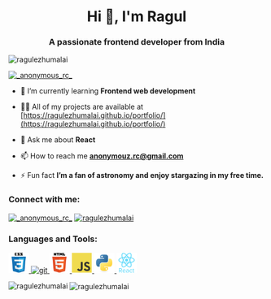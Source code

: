 <h1 align="center">Hi 👋, I'm Ragul</h1>
<h3 align="center">A passionate frontend developer from India</h3>

<p align="left"> <img src="https://komarev.com/ghpvc/?username=ragulezhumalai&label=Profile%20views&color=0e75b6&style=flat" alt="ragulezhumalai" /> </p>

<p align="left"> <a href="https://twitter.com/_anonymous_rc_" target="blank"><img src="https://img.shields.io/twitter/follow/_anonymous_rc_?logo=twitter&style=for-the-badge" alt="_anonymous_rc_" /></a> </p>

- 🌱 I’m currently learning **Frontend web development**

- 👨‍💻 All of my projects are available at [https://ragulezhumalai.github.io/portfolio/](https://ragulezhumalai.github.io/portfolio/)

- 💬 Ask me about **React**

- 📫 How to reach me **anonymouz.rc@gmail.com**

- ⚡ Fun fact **I’m a fan of astronomy and enjoy stargazing in my free time.**

<h3 align="left">Connect with me:</h3>
<p align="left">
<a href="https://twitter.com/_anonymous_rc_" target="blank"><img align="center" src="https://raw.githubusercontent.com/rahuldkjain/github-profile-readme-generator/master/src/images/icons/Social/twitter.svg" alt="_anonymous_rc_" height="30" width="40" /></a>
<a href="https://codesandbox.com/ragulezhumalai" target="blank"><img align="center" src="https://raw.githubusercontent.com/rahuldkjain/github-profile-readme-generator/master/src/images/icons/Social/codesandbox.svg" alt="ragulezhumalai" height="30" width="40" /></a>
</p>

<h3 align="left">Languages and Tools:</h3>
<p align="left"> <a href="https://www.w3schools.com/css/" target="_blank" rel="noreferrer"> <img src="https://raw.githubusercontent.com/devicons/devicon/master/icons/css3/css3-original-wordmark.svg" alt="css3" width="40" height="40"/> </a> <a href="https://git-scm.com/" target="_blank" rel="noreferrer"> <img src="https://www.vectorlogo.zone/logos/git-scm/git-scm-icon.svg" alt="git" width="40" height="40"/> </a> <a href="https://www.w3.org/html/" target="_blank" rel="noreferrer"> <img src="https://raw.githubusercontent.com/devicons/devicon/master/icons/html5/html5-original-wordmark.svg" alt="html5" width="40" height="40"/> </a> <a href="https://developer.mozilla.org/en-US/docs/Web/JavaScript" target="_blank" rel="noreferrer"> <img src="https://raw.githubusercontent.com/devicons/devicon/master/icons/javascript/javascript-original.svg" alt="javascript" width="40" height="40"/> </a> <a href="https://www.python.org" target="_blank" rel="noreferrer"> <img src="https://raw.githubusercontent.com/devicons/devicon/master/icons/python/python-original.svg" alt="python" width="40" height="40"/> </a> <a href="https://reactjs.org/" target="_blank" rel="noreferrer"> <img src="https://raw.githubusercontent.com/devicons/devicon/master/icons/react/react-original-wordmark.svg" alt="react" width="40" height="40"/> </a> </p>

<p><img align="left" src="https://github-readme-stats.vercel.app/api/top-langs?username=ragulezhumalai&show_icons=true&locale=en&layout=compact" alt="ragulezhumalai" /></p>

<p>&nbsp;<img align="center" src="https://github-readme-stats.vercel.app/api?username=ragulezhumalai&show_icons=true&locale=en" alt="ragulezhumalai" /></p>
